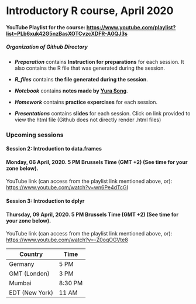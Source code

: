 # Introductory R course, April 2020

#### YouTube Playlist for the course: https://www.youtube.com/playlist?list=PLb6xuk42G5nzBasXOTCvzcXDFR-A0QJ3s

##### Organization of Github Directory

- ***Preparation*** contains **Instruction for preparations** for each session. It also contains the R file that was generated during the session.

- ***R_files*** contains **the file generated during the session**.

- ***Notebook*** contains **notes made by [Yura Song](https://github.com/yurasong)**.

- ***Homework*** contains **practice expercises** for each session.

- ***Presentations*** contains **slides** for each session. Click on link provided to view the html file (Github does not directly render .html files)

### Upcoming sessions

#### Session 2: Introduction to data.frames
#### Monday, 06 April, 2020. 5 PM Brussels Time (GMT +2) (**See time for your zone below**). 
YouTube link (can access from the playlist link mentioned above, or): https://www.youtube.com/watch?v=wn6Pe4dTcGI

#### Session 3: Introduction to dplyr
#### Thursday, 09 April, 2020. 5 PM Brussels Time (GMT +2) (**See time for your zone below**).
YouTube link (can access from the playlist link mentioned above, or): https://www.youtube.com/watch?v=-Z0oqOGVte8

Country | Time
--------|------
Germany | 5 PM
GMT (London) | 3 PM
Mumbai | 8:30 PM
EDT (New York) | 11 AM
